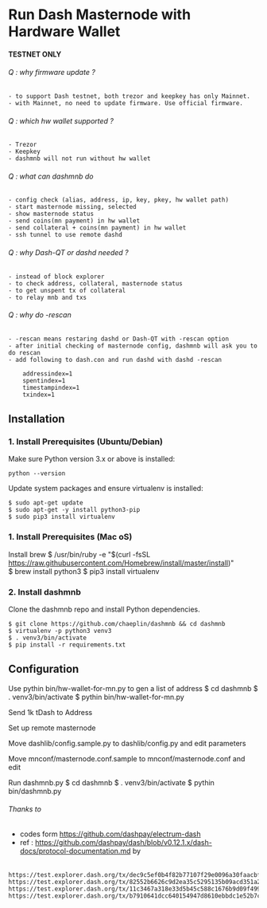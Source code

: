 Run Dash Masternode with Hardware Wallet
=========================================

#### TESTNET ONLY ####

###### Q : why firmware update ?
    - to support Dash testnet, both trezor and keepkey has only Mainnet.
    - with Mainnet, no need to update firmware. Use official firmware.

###### Q : which hw wallet supported ?
    - Trezor
    - Keepkey
    - dashmnb will not run without hw wallet

###### Q : what can dashmnb do
    - config check (alias, address, ip, key, pkey, hw wallet path)
    - start masternode missing, selected
    - show masternode status
    - send coins(mn payment) in hw wallet
    - send collateral + coins(mn payment) in hw wallet
    - ssh tunnel to use remote dashd

###### Q : why Dash-QT or dashd needed ?
    - instead of block explorer 
    - to check address, collateral, masternode status
    - to get unspent tx of collateral
    - to relay mnb and txs

###### Q : why do -rescan
    - -rescan means restaring dashd or Dash-QT with -rescan option
    - after initial checking of masternode config, dashmnb will ask you to do rescan
    - add following to dash.con and run dashd with dashd -rescan
    
```
    addressindex=1
    spentindex=1
    timestampindex=1
    txindex=1
```

## Installation

### 1. Install Prerequisites (Ubuntu/Debian)

Make sure Python version 3.x or above is installed:

    python --version

Update system packages and ensure virtualenv is installed:

    $ sudo apt-get update
    $ sudo apt-get -y install python3-pip
    $ sudo pip3 install virtualenv


### 1. Install Prerequisites (Mac oS)

Install brew
    $ /usr/bin/ruby -e "$(curl -fsSL https://raw.githubusercontent.com/Homebrew/install/master/install)"    
    $ brew install python3
    $ pip3 install virtualenv


### 2. Install dashmnb

Clone the dashmnb repo and install Python dependencies.

    $ git clone https://github.com/chaeplin/dashmnb && cd dashmnb
    $ virtualenv -p python3 venv3
    $ . venv3/bin/activate
    $ pip install -r requirements.txt


## Configuration

Use pythin bin/hw-wallet-for-mn.py to gen a list of address
    $ cd dashmnb
    $ . venv3/bin/activate
    $ pythin bin/hw-wallet-for-mn.py

Send 1k tDash to Address

Set up remote masternode

Move dashlib/config.sample.py to dashlib/config.py and edit parameters

Move mnconf/masternode.conf.sample to mnconf/masternode.conf and edit

Run dashmnb.py
    $ cd dashmnb
    $ . venv3/bin/activate
    $ pythin bin/dashmnb.py


###### Thanks to
- codes form https://github.com/dashpay/electrum-dash
- ref : https://github.com/dashpay/dash/blob/v0.12.1.x/dash-docs/protocol-documentation.md by 

######
    https://test.explorer.dash.org/tx/dec9c5ef0b4f82b77107f29e0096a30faacbf068f5b46a106726b02036caaeb4#o0
    https://test.explorer.dash.org/tx/82552b6626c9d2ea35c5295135b09acd351a28f552d3a666612d85e36f805e26#o0
    https://test.explorer.dash.org/tx/11c3467a318e33d5b45c588c1676b9d09f4999a96c8ce720b9d4d5815181e28a#o0
    https://test.explorer.dash.org/tx/b7910641dcc640154947d8610ebbdc1e52b7c43383a8b4e96cde6fbd089780a2#o0

